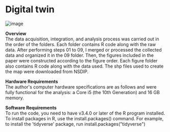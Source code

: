 # Digital twin
![image](https://github.com/heoseong/Digital_twin/assets/73275823/42463c14-d1ca-4176-b0c3-cbb65984207b)


<b> Overview </b></br>
The data acquisition, integration, and analysis process was carried out in the order of the folders. Each folder contains R code along with the raw data. After performing steps 01 to 09, I merged or processed the collected data and organized it in the 09 folder. Then, the figures included in the paper were constructed according to the figure order. Each figure folder also contains R code along with the data used. The shp files used to create the map were downloaded from NSDIP.


<b> Hardware Requirements </b></br>
The author's computer hardware specifications are as follows and were fully functional for the analysis: a Core i5 (the 10th Generation) and 16 GB memory.


<b> Software Requirements </b></br>
To run the code, you need to have v3.4.0 or later of the R program installed. To install packages in R, use the install.packages() command. For example, to install the 'tidyverse' package, run install.packages("tidyverse")
